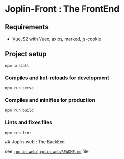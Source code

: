 # Joplin-Front : The FrontEnd

## Requirements 

* [VueJS](https://vuejs.org)2 with Vuex, axios, marked, js-cookie

## Project setup
```
npm install
```

### Compiles and hot-reloads for development
```
npm run serve
```

### Compiles and minifies for production
```
npm run build
```

### Lints and fixes files
```
npm run lint
```

## Joplin-web : The BackEnd 

see [`joplin-web/joplin_web/README.md`](../README.md) file
